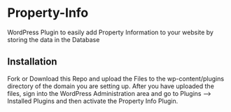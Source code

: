 Property-Info
=============

WordPress Plugin to easily add Property Information to your website by storing the data in the Database

Installation
------------
Fork or Download this Repo and upload the Files to the wp-content/plugins directory of the domain you are setting up. After you have uploaded the files, sign into the WordPress Administration area and go to Plugins --> Installed Plugins and then activate the Property Info Plugin.
